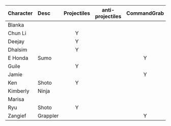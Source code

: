 | Character | Desc | Projectiles | anti-projectiles | CommandGrab |  Charge | Stock | Teleport |
| :--- | :-- | :-----------: | :--: | :--: | :--: | :--: | :--: |
| Blanka  ||  | | | Y | Y | |
| Chun Li  || Y | | | | | |
| Deejay  || Y | | |  |  | |
| Dhalsim || Y | | | | | Y |
| E Honda |Sumo|  | | Y | Y | | Y |
| Guile || Y | | | Y | | |
| Jamie || | | Y | | Y | |
| Ken |Shoto| Y | | | | | |
| Kimberly | Ninja|  | | | | Y | Y |
| Marisa | |  | | | | Y | Y |
| Ryu |Shoto| Y | | | | | |
| Zangief |Grappler|  | | Y | | | |

